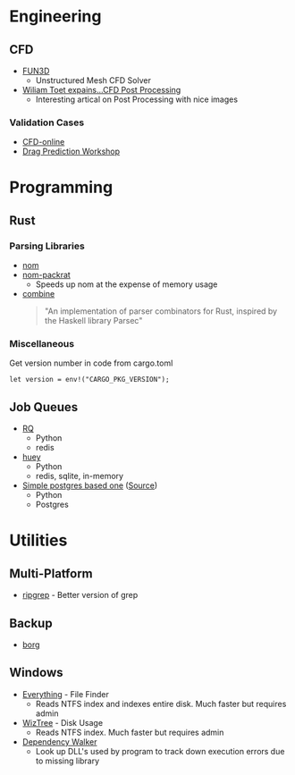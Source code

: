 # Engineering
## CFD
- [FUN3D](https://fun3d.larc.nasa.gov/)
  - Unstructured Mesh CFD Solver
- [Wiliam Toet expains...CFD Post Processing](https://www.racetechmag.com/2019/02/willem-toet-explains-cfd-post-processing/)
  - Interesting artical on Post Processing with nice images

### Validation Cases
- [CFD-online](https://www.cfd-online.com/Links/refs.html#validation)
- [Drag Prediction Workshop](https://aiaa-dpw.larc.nasa.gov/)
  
# Programming
## Rust
### Parsing Libraries
- [nom](https://github.com/Geal/nom)
- [nom-packrat](https://github.com/dalance/nom-packrat)
  - Speeds up nom at the expense of memory usage
- [combine](https://github.com/Marwes/combine) 
  > "An implementation of parser combinators for Rust, inspired by the Haskell library Parsec"

### Miscellaneous
Get version number in code from cargo.toml
```
let version = env!("CARGO_PKG_VERSION");
```

## Job Queues

- [RQ](https://github.com/rq/rq)
  - Python
  - redis
- [huey](https://github.com/coleifer/huey)
  - Python
  - redis, sqlite, in-memory
- [Simple postgres based one](jobqueue.py) ([Source](https://news.ycombinator.com/item?id=21942527))
  - Python
  - Postgres

# Utilities
## Multi-Platform
- [ripgrep](https://github.com/BurntSushi/ripgrep) - Better version of grep

## Backup
- [borg](https://www.borgbackup.org/)

## Windows
- [Everything](https://www.voidtools.com/) - File Finder
  - Reads NTFS index and indexes entire disk. Much faster but requires admin
- [WizTree](https://antibody-software.com/web/software/software/wiztree-finds-the-files-and-folders-using-the-most-disk-space-on-your-hard-drive/) - Disk Usage
  - Reads NTFS index. Much faster but requires admin
- [Dependency Walker](http://dependencywalker.com/)
  - Look up DLL's used by program to track down execution errors due to missing library
